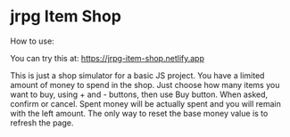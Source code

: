 # jrpg Item Shop
How to use:

You can try this at: https://jrpg-item-shop.netlify.app

This is just a shop simulator for a basic JS project. You have a limited amount of money to spend in the shop. Just choose how many items you want to buy, using + and - buttons, then use Buy button. When asked, confirm or cancel. Spent money will be actually spent and you will remain with the left amount. The only way to reset the base money value is to refresh the page.
